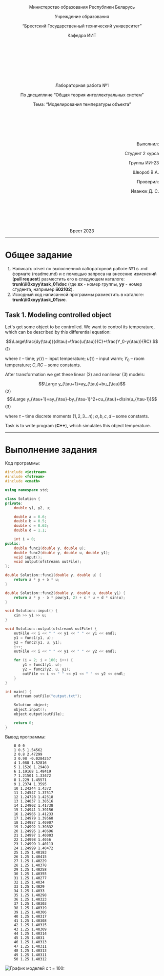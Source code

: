 <p align="center"> Министерство образования Республики Беларусь</p>
<p align="center">Учреждение образования</p>
<p align="center">“Брестский Государственный технический университет”</p>
<p align="center">Кафедра ИИТ</p>
<br><br><br><br><br><br><br>
<p align="center">Лабораторная работа №1</p>
<p align="center">По дисциплине “Общая теория интеллектуальных систем”</p>
<p align="center">Тема: “Моделирования температуры объекта”</p>
<br><br><br><br><br>
<p align="right">Выполнил:</p>
<p align="right">Студент 2 курса</p>
<p align="right">Группы ИИ-23</p>
<p align="right">Швороб В.А.</p>
<p align="right">Проверил:</p>
<p align="right">Иванюк Д. С.</p>
<br><br><br><br><br>
<p align="center">Брест 2023</p>

---

# Общее задание

1. Написать отчет по выполненной лабораторной работе №1 в .md формате (readme.md) и с помощью запроса на внесение изменений (**pull request**) разместить его в следующем каталоге: **trunk\ii0xxyy\task_01\doc** (где **xx** - номер группы, **yy** - номер студента, например **ii02102**).
2. Исходный код написанной программы разместить в каталоге: **trunk\ii0xxyy\task_01\src**.

## Task 1. Modeling controlled object

Let's get some object to be controlled. We want to control its temperature, which can be described by this differential equation:

$$\Large\frac{dy(\tau)}{d\tau}=\frac{u(\tau)}{C}+\frac{Y_0-y(\tau)}{RC} $$ (1)

where $\tau$ – time; $y(\tau)$ – input temperature; $u(\tau)$ – input warm; $Y_0$ – room temperature; $C,RC$ – some constants.

After transformation we get these linear (2) and nonlinear (3) models:

$$\Large y_{\tau+1}=ay_{\tau}+bu_{\tau}$$ (2)
$$\Large y_{\tau+1}=ay_{\tau}-by_{\tau-1}^2+cu_{\tau}+d\sin(u_{\tau-1})$$ (3)

where $\tau$ – time discrete moments ($1,2,3{\dots}n$); $a,b,c,d$ – some constants.

Task is to write program (**C++**), which simulates this object temperature.

---

# Выполнение задания

Код программы:

```C++
#include <iostream>
#include <fstream>
#include <cmath>

using namespace std;

class Solution {
private:
    double y1, y2, u;

    double a = 0.6;
    double b = 0.5;
    double c = 0.62;
    double d = 1.1;

    int i = 0;
public:
    double func1(double y, double u);
    double func2(double y, double u, double y1);
    void input();
    void output(ofstream& outFile);
};

double Solution::func1(double y, double u) {
    return a * y + b * u;
}

double Solution::func2(double y, double u, double y1) {
    return a * y - b * pow(y1, 2) + c * u + d * sin(u);
}

void Solution::input() {
    cin >> y1 >> u;
}

void Solution::output(ofstream& outFile) {
    outFile << i << " " << y1 << " " << y1 << endl;
    y1 = func1(y1, u);
    y2 = func2(y1, u, y1);
    i++;
    outFile << i << " " << y1 << " " << y2 << endl;

    for (i = 2; i < 100; i++) {
        y1 = func1(y1, u);
        y2 = func2(y2, u, y1);
        outFile << i << " " << y1 << " " << y2 << endl;
    }
}

int main() {
    ofstream outFile("output.txt");

    Solution object;
    object.input();
    object.output(outFile);

    return 0;
}
```

Вывод программы:

    	0 0 0
    	1 0.5 1.54562
    	2 0.8 2.47299
    	3 0.98 -0.0284257
    	4 1.088 1.52816
    	5 1.1528 1.29488
    	6 1.19168 1.48419
    	7 1.21501 1.33472
    	8 1.229 1.45571
    	9 1.2374 1.3595
    	10 1.24244 1.4372
    	11 1.24547 1.37517
    	12 1.24728 1.42518
    	13 1.24837 1.38516
    	14 1.24902 1.41738
    	15 1.24941 1.39156
    	16 1.24965 1.41233
    	17 1.24979 1.39568
    	18 1.24987 1.40907
    	19 1.24992 1.39832
    	20 1.24995 1.40696
    	21 1.24997 1.40003
    	22 1.24998 1.4056
    	23 1.24999 1.40113
    	24 1.24999 1.40472
    	25 1.25 1.40183
    	26 1.25 1.40415
    	27 1.25 1.40229
    	28 1.25 1.40378
    	29 1.25 1.40258
    	30 1.25 1.40355
    	31 1.25 1.40277
    	32 1.25 1.4034
    	33 1.25 1.4029
    	34 1.25 1.4033
    	35 1.25 1.40298
    	36 1.25 1.40323
    	37 1.25 1.40303
    	38 1.25 1.40319
    	39 1.25 1.40306
    	40 1.25 1.40317
    	41 1.25 1.40308
    	42 1.25 1.40315
    	43 1.25 1.40309
    	44 1.25 1.40314
    	45 1.25 1.4031
    	46 1.25 1.40313
    	47 1.25 1.40311
    	48 1.25 1.40313
    	49 1.25 1.40311
    	50 1.25 1.40312

![График моделей с t = 100:](picture.png)
